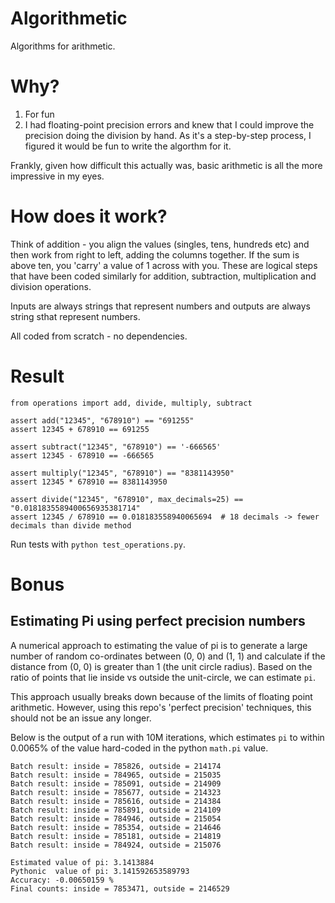 # Algorithmetic

Algorithms for arithmetic.

# Why?

1. For fun
2. I had floating-point precision errors and knew that I could improve the precision doing the division by hand. As it's a step-by-step process, I figured it would be fun to write the algorthm for it.

Frankly, given how difficult this actually was, basic arithmetic is all the more impressive in my eyes.

# How does it work?

Think of addition - you align the values (singles, tens, hundreds etc) and then work from right to left, adding the columns together. If the sum is above ten, you 'carry' a value of 1 across with you. These are logical steps that have been coded similarly for addition, subtraction, multiplication and division operations.

Inputs are always strings that represent numbers and outputs are always string sthat represent numbers.

All coded from scratch - no dependencies.

# Result

```
from operations import add, divide, multiply, subtract

assert add("12345", "678910") == "691255"
assert 12345 + 678910 == 691255

assert subtract("12345", "678910") == '-666565'
assert 12345 - 678910 == -666565

assert multiply("12345", "678910") == "8381143950"
assert 12345 * 678910 == 8381143950

assert divide("12345", "678910", max_decimals=25) == "0.0181835589400656935381714"
assert 12345 / 678910 == 0.018183558940065694  # 18 decimals -> fewer decimals than divide method
```

Run tests with `python test_operations.py`.

# Bonus

## Estimating Pi using perfect precision numbers

A numerical approach to estimating the value of pi is to generate a large number of random co-ordinates between (0, 0) and (1, 1) and calculate if the distance from (0, 0) is greater than 1 (the unit circle radius). Based on the ratio of points that lie inside vs outside the unit-circle, we can estimate `pi`.

This approach usually breaks down because of the limits of floating point arithmetic. However, using this repo's 'perfect precision' techniques, this should not be an issue any longer.

Below is the output of a run with 10M iterations, which estimates `pi` to within 0.0065% of the value hard-coded in the python `math.pi` value.

```
Batch result: inside = 785826, outside = 214174
Batch result: inside = 784965, outside = 215035
Batch result: inside = 785091, outside = 214909
Batch result: inside = 785677, outside = 214323
Batch result: inside = 785616, outside = 214384
Batch result: inside = 785891, outside = 214109
Batch result: inside = 784946, outside = 215054
Batch result: inside = 785354, outside = 214646
Batch result: inside = 785181, outside = 214819
Batch result: inside = 784924, outside = 215076

Estimated value of pi: 3.1413884
Pythonic  value of pi: 3.141592653589793
Accuracy: -0.00650159 %
Final counts: inside = 7853471, outside = 2146529
```
